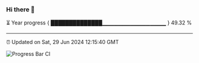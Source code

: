 ### Hi there 👋

⏳ Year progress { ██████████████▁▁▁▁▁▁▁▁▁▁▁▁▁▁▁▁ } 49.32 %

---

⏰ Updated on Sat, 29 Jun 2024 12:15:40 GMT

![Progress Bar CI](https://github.com/Shyam-Makwana/GitHub-Actions-Demo/workflows/Progress%20Bar%20CI/badge.svg)
